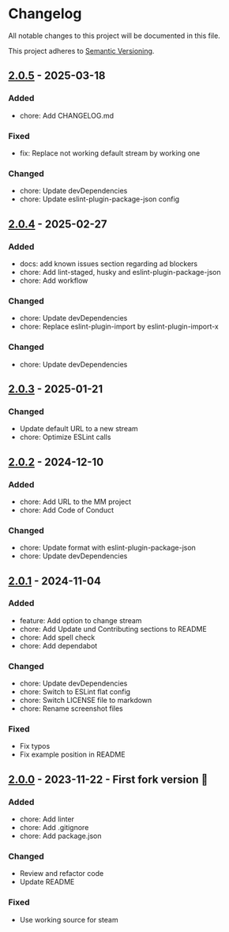 # Changelog

All notable changes to this project will be documented in this file.

This project adheres to [Semantic Versioning](https://semver.org/spec/v2.0.0.html).

## [2.0.5](https://github.com/KristjanESPERANTO/MMM-ISS-Live/compare/v2.0.4...v2.0.5) - 2025-03-18

### Added

- chore: Add CHANGELOG.md

### Fixed

- fix: Replace not working default stream by working one

### Changed

- chore: Update devDependencies
- chore: Update eslint-plugin-package-json config

## [2.0.4](https://github.com/KristjanESPERANTO/MMM-ISS-Live/compare/v2.0.3...v2.0.4) - 2025-02-27

### Added

- docs: add known issues section regarding ad blockers
- chore: Add lint-staged, husky and eslint-plugin-package-json
- chore: Add workflow

### Changed

- chore: Update devDependencies
- chore: Replace eslint-plugin-import by eslint-plugin-import-x

### Changed

- chore: Update devDependencies

## [2.0.3](https://github.com/KristjanESPERANTO/MMM-ISS-Live/compare/v2.0.2...v2.0.3) - 2025-01-21

### Changed

- Update default URL to a new stream
- chore: Optimize ESLint calls

## [2.0.2](https://github.com/KristjanESPERANTO/MMM-ISS-Live/compare/v2.0.1...v2.0.2) - 2024-12-10

### Added

- chore: Add URL to the MM project
- chore: Add Code of Conduct

### Changed

- chore: Update format with eslint-plugin-package-json
- chore: Update devDependencies

## [2.0.1](https://github.com/KristjanESPERANTO/MMM-ISS-Live/compare/v2.0.0...v2.0.1) - 2024-11-04

### Added

- feature: Add option to change stream
- chore: Add Update und Contributing sections to README
- chore: Add spell check
- chore: Add dependabot

### Changed

- chore: Update devDependencies
- chore: Switch to ESLint flat config
- chore: Switch LICENSE file to markdown
- chore: Rename screenshot files

### Fixed

- Fix typos
- Fix example position in README

## [2.0.0](https://github.com/KristjanESPERANTO/MMM-ISS-Live/compare/v1.0.0...v2.0.0) - 2023-11-22 - First fork version 🚀

### Added

- chore: Add linter
- chore: Add .gitignore
- chore: Add package.json

### Changed

- Review and refactor code
- Update README

### Fixed

- Use working source for steam
